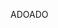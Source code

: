 <span data-ttu-id="5e7c2-101">ADO</span><span class="sxs-lookup"><span data-stu-id="5e7c2-101">ADO</span></span>